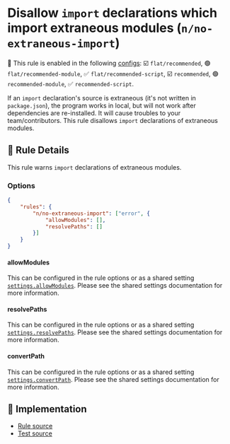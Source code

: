# Disallow `import` declarations which import extraneous modules (`n/no-extraneous-import`)

💼 This rule is enabled in the following [configs](https://github.com/eslint-community/eslint-plugin-n#-configs): ☑️ `flat/recommended`, 🟢 `flat/recommended-module`, ✅ `flat/recommended-script`, ☑️ `recommended`, 🟢 `recommended-module`, ✅ `recommended-script`.

<!-- end auto-generated rule header -->

If an `import` declaration's source is extraneous (it's not written in `package.json`), the program works in local, but will not work after dependencies are re-installed. It will cause troubles to your team/contributors.
This rule disallows `import` declarations of extraneous modules.

## 📖 Rule Details

This rule warns `import` declarations of extraneous modules.

### Options

```json
{
    "rules": {
        "n/no-extraneous-import": ["error", {
            "allowModules": [],
            "resolvePaths": []
        }]
    }
}
```

#### allowModules

This can be configured in the rule options or as a shared setting [`settings.allowModules`](https://github.com/eslint-community/eslint-plugin-n/tree/master/docs/shared-settings.md#allowmodules).
Please see the shared settings documentation for more information.

#### resolvePaths

This can be configured in the rule options or as a shared setting [`settings.resolvePaths`](https://github.com/eslint-community/eslint-plugin-n/tree/master/docs/shared-settings.md#resolvepaths).
Please see the shared settings documentation for more information.

#### convertPath

This can be configured in the rule options or as a shared setting [`settings.convertPath`](https://github.com/eslint-community/eslint-plugin-n/tree/master/docs/shared-settings.md#convertpath).
Please see the shared settings documentation for more information.

## 🔎 Implementation

- [Rule source](https://github.com/eslint-community/eslint-plugin-n/tree/master/lib/rules/no-extraneous-import.js)
- [Test source](https://github.com/eslint-community/eslint-plugin-n/tree/master/tests/lib/rules/no-extraneous-import.js)
